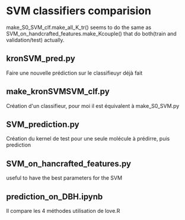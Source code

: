 # SVM classifiers comparision

make_S0_SVM_clf.make_all_K_tr() seems to do the same as SVM_on_handcrafted_features.make_Kcouple() that do both(train and validation/test) actually.

## kronSVM_pred.py

Faire une nouvelle prédiction sur le classifieuyr déjà fait

## make_kronSVMSVM_clf.py

Création d'un classifieur, pour moi il est équivalent à make_S0_SVM.py

## SVM_prediction.py

Création du kernel de test pour une seule molécule à prédirre, puis prediction

## SVM_on_hancrafted_features.py

useful to have the best parameters for the SVM

## prediction_on_DBH.ipynb

Il compare les 4 méthodes
utilisation de love.R

